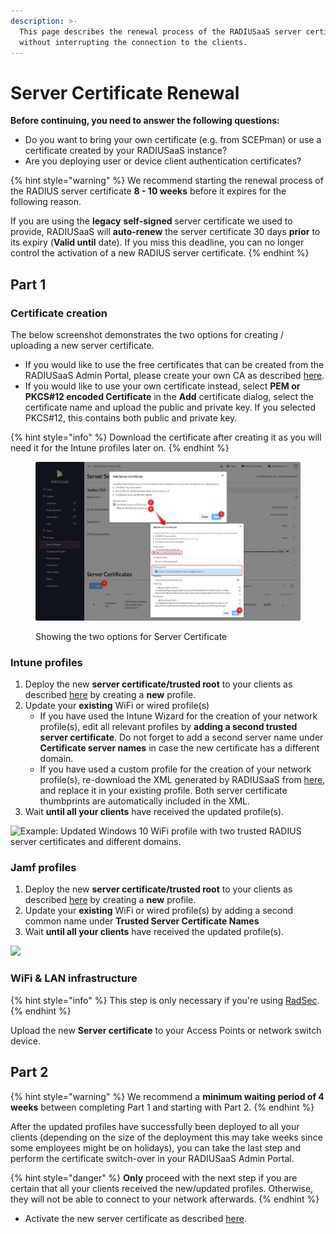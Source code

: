 ```yaml
---
description: >-
  This page describes the renewal process of the RADIUSaaS server certificate
  without interrupting the connection to the clients.
---
```


# Server Certificate Renewal

**Before continuing, you need to answer the following questions:**

* Do you want to bring your own certificate (e.g. from SCEPman) or use a certificate created by your RADIUSaaS instance?
* Are you deploying user or device client authentication certificates?

{% hint style="warning" %}
We recommend starting the renewal process of the RADIUS server certificate **8 - 10 weeks** before it expires for the following reason.

If you are using the **legacy** **self-signed** server certificate we used to provide, RADIUSaaS will **auto-renew** the server certificate 30 days **prior** to its expiry (**Valid until** date). If you miss this deadline, you can no longer control the activation of a new RADIUS server certificate.
{% endhint %}

## Part 1

### Certificate creation

The below screenshot demonstrates the two options for creating / uploading a new server certificate.

* If you would like to use the free certificates that can be created from the RADIUSaaS Admin Portal, please create your own CA as described [here](../admin-portal/settings/settings-server.md#bring-your-own-certificate).
* If you would like to use your own certificate instead, select **PEM or PKCS#12 encoded Certificate** in the **Add** certificate dialog, select the certificate name and upload the public and private key. If you selected PKCS#12, this contains both public and private key.

{% hint style="info" %}
Download the certificate after creating it as you will need it for the Intune profiles later on.
{% endhint %}

<figure><img src="../../.gitbook/assets/image (39).png" alt=""><figcaption><p>Showing the two options for Server Certificate </p></figcaption></figure>



### Intune profiles

1. Deploy the new **server certificate/trusted root** to your clients as described [here](../profile-deployment/jamf-pro/server-trust.md) by creating a **new** profile.
2. Update your **existing** WiFi or wired profile(s)
   * If you have used the Intune Wizard for the creation of your network profile(s), edit all relevant profiles by **adding a second trusted server certificate**. Do not forget to add a second server name under **Certificate server names** in case the new certificate has a different domain.
   * If you have used a custom profile for the creation of your network profile(s), re-download the XML generated by RADIUSaaS from [here](../admin-portal/settings/trusted-roots.md#xml), and replace it in your existing profile. Both server certificate thumbprints are automatically included in the XML.&#x20;
3. Wait **until all your clients** have received the updated profile(s).

![Example: Updated Windows 10 WiFi profile with two trusted RADIUS server certificates and different domains.](../../.gitbook/assets/2024-05-23\_16h39\_32.png)

### Jamf profiles

1. Deploy the new **server certificate/trusted root** to your clients as described [here](../profile-deployment/microsoft-intune/trusted-root.md#adding-a-trusted-root-profile-for-your-clients) by creating a **new** profile.
2. Update your **existing** WiFi or wired profile(s) by adding a second common name under **Trusted Server Certificate Names**
3. Wait **until all your clients** have received the updated profile(s).

![](../../.gitbook/assets/2024-05-23\_16h44\_21.png)

### WiFi & LAN infrastructure

{% hint style="info" %}
This step is only necessary if you're using [RadSec](../details.md#what-is-radsec).
{% endhint %}

Upload the new **Server certificate** to your Access Points or network switch device.&#x20;

## Part 2

{% hint style="warning" %}
We recommend a **minimum waiting period of 4 weeks** between completing Part 1 and starting with Part 2.
{% endhint %}

After the updated profiles have successfully been deployed to all your clients (depending on the size of the deployment this may take weeks since some employees might be on holidays), you can take the last step and perform the certificate switch-over in your RADIUSaaS Admin Portal.

{% hint style="danger" %}
**Only** proceed with the next step if you are certain that all your clients received the new/updated profiles. Otherwise, they will not be able to connect to your network afterwards.
{% endhint %}

* Activate the new server certificate as described [here](../admin-portal/settings/settings-server.md#certificate-activation).
